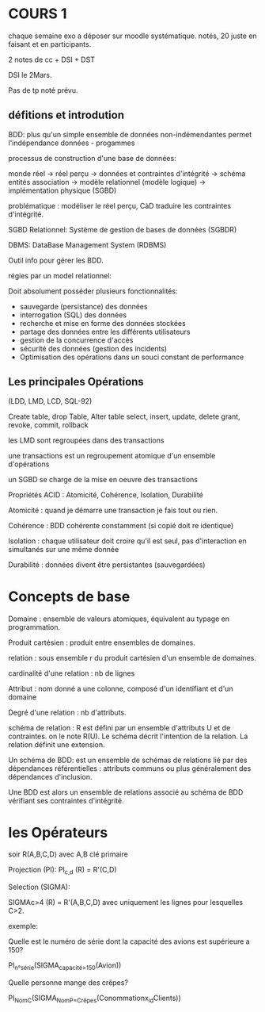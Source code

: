 # COURS 1


chaque semaine exo a déposer sur moodle systématique. notés, 20 juste en faisant et en participants.  

2 notes de cc + DSI + DST  

DSI le 2Mars.

Pas de tp noté prévu.

## défitions et introdution

BDD:
plus qu'un simple ensemble de données non-indémendantes
permet l'indépendance données - progammes

processus de construction d'une base de données:

monde réel -> réel perçu -> données et contraintes d'intégrité -> schéma entités association -> modèle relationnel (modèle  logique) -> implémentation physique (SGBD)

problématique : modéliser le réel perçu, CàD traduire les contraintes d'intégrité.

SGBD Relationnel: Système de gestion de bases de données (SGBDR)

DBMS: DataBase Management System (RDBMS)

Outil info pour gérer les BDD.

régies par un model relationnel:

Doit absolument posséder plusieurs fonctionnalités:
-   sauvegarde (persistance) des données
-   interrogation (SQL) des données
-   recherche et mise en forme des données stockées
-   partage des données entre les différents utilisateurs
-   gestion de la concurrence d'accès
-   sécurité des données (gestion des incidents)
-   Optimisation des opérations dans un souci constant de performance

## Les principales Opérations

(LDD, LMD, LCD, SQL-92)

Create table, drop Table, Alter table
select, insert, update, delete
grant, revoke, commit, rollback

les LMD sont regroupées dans des transactions

une transactions est un regroupement atomique d'un ensemble d'opérations

un SGBD se charge de la mise en oeuvre des transactions

Propriétés ACID : Atomicité, Cohérence, Isolation, Durabilité

Atomicité : quand je démarre une transaction je fais tout ou rien.

Cohérence : BDD cohérente constamment (si copié doit re identique)

Isolation : chaque utilisateur doit croire qu'il est seul, pas d'interaction en simultanés sur une même donnée

Durabilité : données divent être persistantes (sauvegardées)


# Concepts de base

Domaine : ensemble de valeurs atomiques, équivalent au typage en programmation.

Produit cartésien : produit entre ensembles de domaines.

relation : sous ensemble r du produit cartésien d'un ensemble de domaines.

cardinalité d'une relation : nb de lignes

Attribut : nom donné a une colonne, composé d'un identifiant et d'un domaine

Degré d'une relation : nb d'attributs.

schéma de relation : R est défini par un ensemble d'attributs U et de contraintes. on le note R(U).
                     Le schéma décrit l'intention de la relation.
                     La relation définit une extension.

Un schéma de BDD: est un ensemble de schémas de relations lié par des dépendances référentielles : attributs communs ou plus 
généralement des dépendances d'inclusion.

Une BDD est alors un ensemble de relations associé au schéma de BDD vérifiant ses contraintes d'intégrité.


# les Opérateurs
soir R(A,B,C,D) avec A,B clé primaire

Projection (PI): 
PI<sub>c,d</sub> (R) = R'(C,D)

Selection (SIGMA):

SIGMAc>4 (R) = R'(A,B,C,D) avec uniquement les lignes pour lesquelles C>2.

exemple:

Quelle est le numéro de série dont la capacité des avions est supérieure a 150?

PI<sub>n°série</sub>(SIGMA<sub>capacité>150</sub>(Avion))

Quelle personne mange des crêpes?

PI<sub>NomC</sub>(SIGMA<sub>NomP=Crêpes</sub>(Conommationx<sub>id</sub>Clients))

